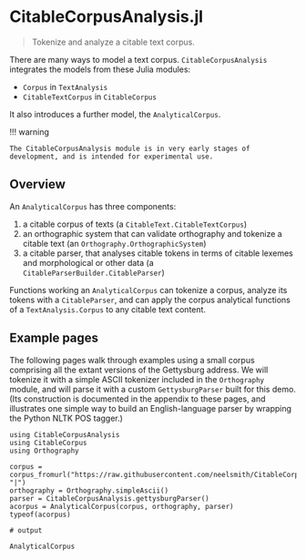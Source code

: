 # CitableCorpusAnalysis.jl

> Tokenize and analyze a citable text corpus.

There are many ways to model a text corpus.  `CitableCorpusAnalysis` integrates the models from these Julia modules:

- `Corpus` in `TextAnalysis`
- `CitableTextCorpus` in `CitableCorpus`

It also introduces a further model, the `AnalyticalCorpus`.


!!! warning

    The CitableCorpusAnalysis module is in very early stages of development, and is intended for experimental use.


## Overview



An `AnalyticalCorpus` has three components:

1. a citable corpus of texts (a `CitableText.CitableTextCorpus`)
2. an orthographic system that can validate orthography and tokenize a citable text (an `Orthography.OrthographicSystem`)
3. a citable parser, that analyses citable tokens in terms of citable lexemes and morphological or other data (a `CitableParserBuilder.CitableParser`)

Functions working an `AnalyticalCorpus` can tokenize a corpus, analyze its tokens with a `CitableParser`, and can apply the corpus analytical functions of a `TextAnalysis.Corpus` to any citable text content.

## Example pages


The following pages walk through examples using a small corpus comprising all the extant versions of the Gettysburg address.  We will tokenize it with a simple ASCII tokenizer included in the `Orthography` module, and will parse it with a custom `GettysburgParser` built for this demo. (Its construction is documented in the appendix to these pages, and illustrates one simple way to build an English-language parser by wrapping the Python NLTK POS tagger.)



```jldoctest overview
using CitableCorpusAnalysis
using CitableCorpus
using Orthography

corpus = corpus_fromurl("https://raw.githubusercontent.com/neelsmith/CitableCorpusAnalysis.jl/main/test/data/gettysburg/gettysburgcorpus.cex", "|")
orthography = Orthography.simpleAscii()
parser = CitableCorpusAnalysis.gettysburgParser()
acorpus = AnalyticalCorpus(corpus, orthography, parser)
typeof(acorpus)

# output

AnalyticalCorpus
```


